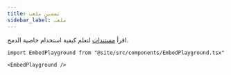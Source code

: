 ```yaml
---
title: تضمين ملعب
sidebar_label: ملعب
---
```


اقرأ [مستندات](intro) لتعلم كيفية استخدام خاصية الدمج.

```mdx-code-block
import EmbedPlayground from "@site/src/components/EmbedPlayground.tsx"

<EmbedPlayground />
```
